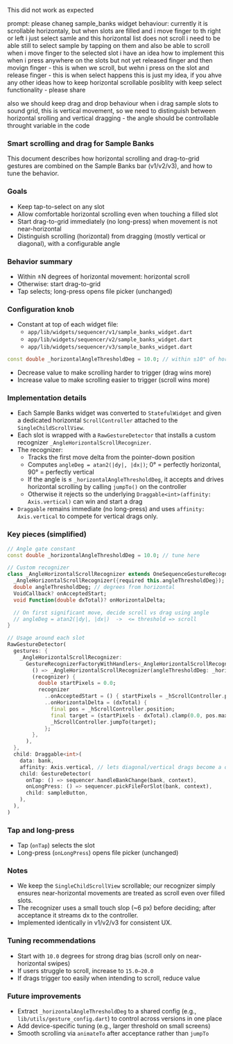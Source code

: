 This did not work as expected

prompt:
please chaneg sample_banks widget behaviour:
currently it is scrollable horizontaly, but when slots are filled and i move finger to th right or left i just select samle and this horizontal list does not scroll
i  need to be able still to select sample by tapping on them and also be able to scroll when i move finger to the selected slot
i have an idea how to implement this
when i press anywhere on the slots but not yet released finger and then movign finger - this is when we scroll, 
but wehn i press on the slot and release finger - this is when select happens
this is just my idea, if you ahve any other ideas how to keep horizontal scrollable posiblity with keep select functionality - please share

also we should keep drag and drop behaviour when i drag sample slots to sound grid, this is vertical movement, so we need to distinguish between horizontal srolling and vertical dragging - the angle should be controllable throught variable in the code


### Smart scrolling and drag for Sample Banks

This document describes how horizontal scrolling and drag-to-grid gestures are combined on the Sample Banks bar (v1/v2/v3), and how to tune the behavior.

### Goals
- Keep tap-to-select on any slot
- Allow comfortable horizontal scrolling even when touching a filled slot
- Start drag-to-grid immediately (no long-press) when movement is not near-horizontal
- Distinguish scrolling (horizontal) from dragging (mostly vertical or diagonal), with a configurable angle

### Behavior summary
- Within ±N degrees of horizontal movement: horizontal scroll
- Otherwise: start drag-to-grid
- Tap selects; long-press opens file picker (unchanged)

### Configuration knob
- Constant at top of each widget file:
  - `app/lib/widgets/sequencer/v1/sample_banks_widget.dart`
  - `app/lib/widgets/sequencer/v2/sample_banks_widget.dart`
  - `app/lib/widgets/sequencer/v3/sample_banks_widget.dart`

```dart
const double _horizontalAngleThresholdDeg = 10.0; // within ±10° of horizontal counts as scroll
```
- Decrease value to make scrolling harder to trigger (drag wins more)
- Increase value to make scrolling easier to trigger (scroll wins more)

### Implementation details
- Each Sample Banks widget was converted to `StatefulWidget` and given a dedicated horizontal `ScrollController` attached to the `SingleChildScrollView`.
- Each slot is wrapped with a `RawGestureDetector` that installs a custom recognizer `_AngleHorizontalScrollRecognizer`.
- The recognizer:
  - Tracks the first move delta from the pointer-down position
  - Computes `angleDeg = atan2(|dy|, |dx|)`; 0° = perfectly horizontal, 90° = perfectly vertical
  - If the angle is ≤ `_horizontalAngleThresholdDeg`, it accepts and drives horizontal scrolling by calling `jumpTo()` on the controller
  - Otherwise it rejects so the underlying `Draggable<int>(affinity: Axis.vertical)` can win and start a drag
- `Draggable` remains immediate (no long-press) and uses `affinity: Axis.vertical` to compete for vertical drags only.

### Key pieces (simplified)
```dart
// Angle gate constant
const double _horizontalAngleThresholdDeg = 10.0; // tune here

// Custom recognizer
class _AngleHorizontalScrollRecognizer extends OneSequenceGestureRecognizer {
  _AngleHorizontalScrollRecognizer({required this.angleThresholdDeg});
  double angleThresholdDeg; // degrees from horizontal
  VoidCallback? onAcceptedStart;
  void Function(double dxTotal)? onHorizontalDelta;

  // On first significant move, decide scroll vs drag using angle
  // angleDeg = atan2(|dy|, |dx|)  ->  <= threshold => scroll
}

// Usage around each slot
RawGestureDetector(
  gestures: {
    _AngleHorizontalScrollRecognizer:
      GestureRecognizerFactoryWithHandlers<_AngleHorizontalScrollRecognizer>(
        () => _AngleHorizontalScrollRecognizer(angleThresholdDeg: _horizontalAngleThresholdDeg),
        (recognizer) {
          double startPixels = 0.0;
          recognizer
            ..onAcceptedStart = () { startPixels = _hScrollController.position.pixels; }
            ..onHorizontalDelta = (dxTotal) {
              final pos = _hScrollController.position;
              final target = (startPixels - dxTotal).clamp(0.0, pos.maxScrollExtent);
              _hScrollController.jumpTo(target);
            };
        },
      ),
  },
  child: Draggable<int>(
    data: bank,
    affinity: Axis.vertical, // lets diagonal/vertical drags become a drag-to-grid
    child: GestureDetector(
      onTap: () => sequencer.handleBankChange(bank, context),
      onLongPress: () => sequencer.pickFileForSlot(bank, context),
      child: sampleButton,
    ),
  ),
)
```

### Tap and long-press
- Tap (`onTap`) selects the slot
- Long-press (`onLongPress`) opens file picker (unchanged)

### Notes
- We keep the `SingleChildScrollView` scrollable; our recognizer simply ensures near-horizontal movements are treated as scroll even over filled slots.
- The recognizer uses a small touch slop (~6 px) before deciding; after acceptance it streams dx to the controller.
- Implemented identically in v1/v2/v3 for consistent UX.

### Tuning recommendations
- Start with `10.0` degrees for strong drag bias (scroll only on near-horizontal swipes)
- If users struggle to scroll, increase to `15.0–20.0`
- If drags trigger too easily when intending to scroll, reduce value

### Future improvements
- Extract `_horizontalAngleThresholdDeg` to a shared config (e.g., `lib/utils/gesture_config.dart`) to control across versions in one place
- Add device-specific tuning (e.g., larger threshold on small screens)
- Smooth scrolling via `animateTo` after acceptance rather than `jumpTo` 
